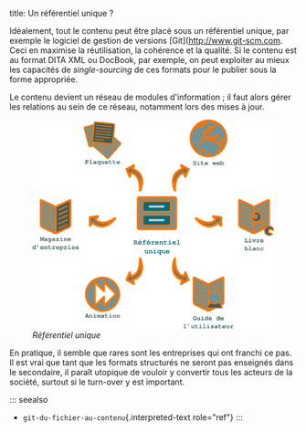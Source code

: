 title: Un référentiel unique ?

Idéalement, tout le contenu peut être placé sous un référentiel unique,
par exemple le logiciel de gestion de versions
\[Git\](<http://www.git-scm.com>. Ceci en maximise la réutilisation, la
cohérence et la qualité. Si le contenu est au format DITA XML ou
DocBook, par exemple, on peut exploiter au mieux les capacités de
*single-sourcing* de ces formats pour le publier sous la forme
appropriée.

Le contenu devient un réseau de modules d\'information ; il faut alors
gérer les relations au sein de ce réseau, notamment lors des mises à
jour.

<figure>
<img src="graphics/referentiel-unique.svg"
alt="graphics/referentiel-unique.svg" />
<figcaption><em>Référentiel unique</em></figcaption>
</figure>

En pratique, il semble que rares sont les entreprises qui ont franchi ce
pas. Il est vrai que tant que les formats structurés ne seront pas
enseignés dans le secondaire, il paraît utopique de vouloir y convertir
tous les acteurs de la société, surtout si le turn-over y est important.

::: seealso
-   `git-du-fichier-au-contenu`{.interpreted-text role="ref"}
:::
